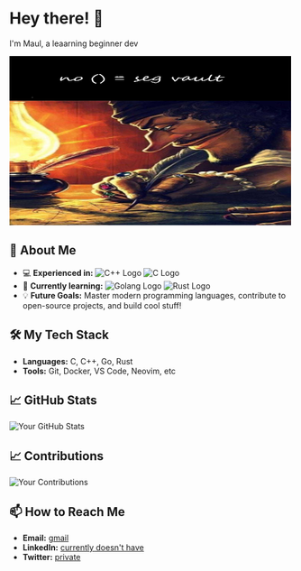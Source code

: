 # Hey there! 👋

I'm Maul, a leaarning beginner dev

<img src="https://github.com/Jstmaul/Jstmaul/blob/main/banger.png" width="500" height="300" alt="banger"> 

## 🚀 About Me

- 💻 **Experienced in:**
  <img src="https://www.pngkit.com/png/full/101-1010012_download-png.png" width="50" alt="C++ Logo"> 
  <img src="https://logodix.com/logo/1137946.png" width="50" alt="C Logo">
- 🌱 **Currently learning:**
  <img src="https://static.vecteezy.com/system/resources/previews/012/697/296/original/3d-golang-programming-language-logo-free-png.png" width="50" alt="Golang Logo"> 
  <img src="https://upload.wikimedia.org/wikipedia/commons/thumb/2/20/Rustacean-orig-noshadow.svg/440px-Rustacean-orig-noshadow.svg.png" width="50" alt="Rust Logo">
- 💡 **Future Goals:** Master modern programming languages, contribute to open-source projects, and build cool stuff!

## 🛠️ My Tech Stack

- **Languages:** C, C++, Go, Rust
- **Tools:** Git, Docker, VS Code, Neovim, etc
<!--
## 🌟 Current Projects

1. **[Project Name](Link to Project)**
   - Description: Brief description of the project.
   - Tech Stack: C++, Docker

2. **[Another Project](Link to Project)**
   - Description: Brief description of the project.
   - Tech Stack: Go, Kubernetes
-->
## 📈 GitHub Stats

![Your GitHub Stats](https://github-readme-stats.vercel.app/api?username=yourusername&show_icons=true&hide_title=false&hide=prs&count_private=true&hide_border=true&theme=radical)

## 📈 Contributions

![Your Contributions](https://github-readme-streak-stats.herokuapp.com/?user=yourusername&theme=radical)

## 📫 How to Reach Me

- **Email:** [gmail](mailto:maunadhif1@gmail.com)
- **LinkedIn:** [currently doesn't have](https://www.linkedin.com/in/yourprofile)
- **Twitter:** [private](https://twitter.com/yourusername)
<!--
## 🎨 Fun Stuff

Here’s a little something to brighten your day:

![GitHub Contribution Graph](https://activity-graph.herokuapp.com/graph?username=yourusername&theme=github&hide_border=true)

---

Thanks for stopping by! Feel free to connect with me or check out my projects. 😄
-->
<!--
**Jstmaul/Jstmaul** is a ✨ _special_ ✨ repository because its `README.md` (this file) appears on your GitHub profile.

Here are some ideas to get you started:

- 🔭 I’m currently working on ...
- 🌱 I’m currently learning ...
- 👯 I’m looking to collaborate on ...
- 🤔 I’m looking for help with ...
- 💬 Ask me about ...
- 📫 How to reach me: ...
- 😄 Pronouns: ...
- ⚡ Fun fact: ...
-->
